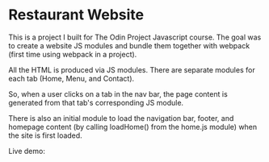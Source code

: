 # Restaurant Website

This is a project I built for The Odin Project Javascript course. The goal was to create a website JS modules and bundle them together with webpack (first time using webpack in a project).

All the HTML is produced via JS modules. There are separate modules for each tab (Home, Menu, and Contact).

So, when a user clicks on a tab in the nav bar, the page content is generated from that tab's corresponding JS module.

There is also an initial module to load the navigation bar, footer, and homepage content (by calling loadHome() from the home.js module) when the site is first loaded.

Live demo: 
